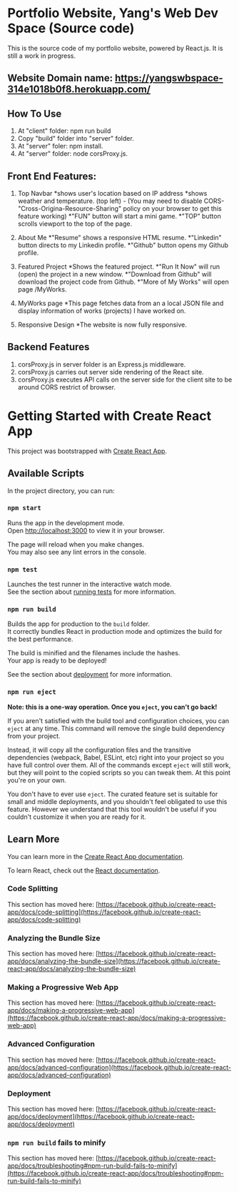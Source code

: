 # Portfolio Website, Yang's Web Dev Space (Source code)
This is the source code of my portfolio website, powered by React.js. It is still a work in progress.

## Website Domain name: https://yangswbspace-314e1018b0f8.herokuapp.com/

## How To Use
1. At "client" folder: npm run build
2. Copy "build" folder into "server" folder.
3. At "server" foler: npm install.
4. At "server" folder: node corsProxy.js. 

## Front End Features:
1. Top Navbar
*shows user's location based on IP address
*shows weather and temperature. (top left) - (You may need to disable CORS-"Cross-Origina-Resource-Sharing" policy on your browser to get this feature working)
*"FUN" button will start a mini game.
*"TOP" button scrolls viewport to the top of the page.

2. About Me
*"Resume" shows a responsive HTML resume. 
*"Linkedin" button directs to my Linkedin profile.
*"Github" button opens my Github profile. 

3. Featured Project
*Shows the featured project. 
*"Run It Now" will run (open) the project in a new window. 
*"Download from Github" will download the project code from Github. 
*"More of My Works" will open page /MyWorks.

4. MyWorks page
*This page fetches data from an a local JSON file and display information of works (projects) I have worked on.

5. Responsive Design
*The website is now fully responsive.

## Backend Features

1. corsProxy.js in server folder is an Express.js middleware.
2. corsProxy.js carries out server side rendering of the React site.
3. corsProxy.js executes API calls on the server side for the client site to be around CORS restrict of browser.

# Getting Started with Create React App

This project was bootstrapped with [Create React App](https://github.com/facebook/create-react-app).

## Available Scripts

In the project directory, you can run:

### `npm start`

Runs the app in the development mode.\
Open [http://localhost:3000](http://localhost:3000) to view it in your browser.

The page will reload when you make changes.\
You may also see any lint errors in the console.

### `npm test`

Launches the test runner in the interactive watch mode.\
See the section about [running tests](https://facebook.github.io/create-react-app/docs/running-tests) for more information.

### `npm run build`

Builds the app for production to the `build` folder.\
It correctly bundles React in production mode and optimizes the build for the best performance.

The build is minified and the filenames include the hashes.\
Your app is ready to be deployed!

See the section about [deployment](https://facebook.github.io/create-react-app/docs/deployment) for more information.

### `npm run eject`

**Note: this is a one-way operation. Once you `eject`, you can't go back!**

If you aren't satisfied with the build tool and configuration choices, you can `eject` at any time. This command will remove the single build dependency from your project.

Instead, it will copy all the configuration files and the transitive dependencies (webpack, Babel, ESLint, etc) right into your project so you have full control over them. All of the commands except `eject` will still work, but they will point to the copied scripts so you can tweak them. At this point you're on your own.

You don't have to ever use `eject`. The curated feature set is suitable for small and middle deployments, and you shouldn't feel obligated to use this feature. However we understand that this tool wouldn't be useful if you couldn't customize it when you are ready for it.

## Learn More

You can learn more in the [Create React App documentation](https://facebook.github.io/create-react-app/docs/getting-started).

To learn React, check out the [React documentation](https://reactjs.org/).

### Code Splitting

This section has moved here: [https://facebook.github.io/create-react-app/docs/code-splitting](https://facebook.github.io/create-react-app/docs/code-splitting)

### Analyzing the Bundle Size

This section has moved here: [https://facebook.github.io/create-react-app/docs/analyzing-the-bundle-size](https://facebook.github.io/create-react-app/docs/analyzing-the-bundle-size)

### Making a Progressive Web App

This section has moved here: [https://facebook.github.io/create-react-app/docs/making-a-progressive-web-app](https://facebook.github.io/create-react-app/docs/making-a-progressive-web-app)

### Advanced Configuration

This section has moved here: [https://facebook.github.io/create-react-app/docs/advanced-configuration](https://facebook.github.io/create-react-app/docs/advanced-configuration)

### Deployment

This section has moved here: [https://facebook.github.io/create-react-app/docs/deployment](https://facebook.github.io/create-react-app/docs/deployment)

### `npm run build` fails to minify

This section has moved here: [https://facebook.github.io/create-react-app/docs/troubleshooting#npm-run-build-fails-to-minify](https://facebook.github.io/create-react-app/docs/troubleshooting#npm-run-build-fails-to-minify)
